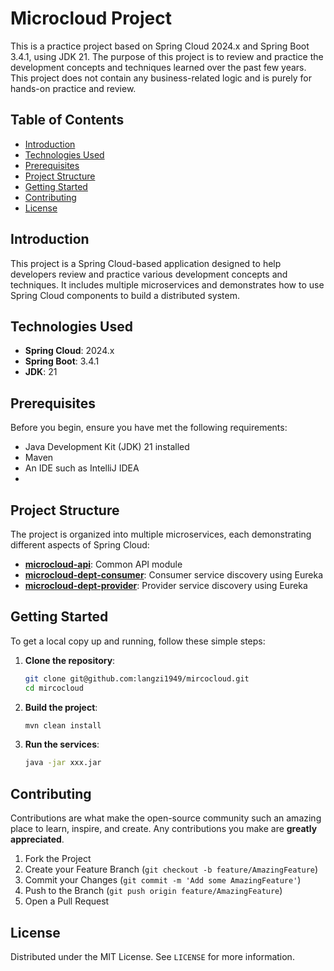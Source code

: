 # Microcloud Project

This is a practice project based on Spring Cloud 2024.x and Spring Boot 3.4.1, using JDK 21. The purpose of this project is to review and practice the development concepts and techniques learned over the past few years. 
This project does not contain any business-related logic and is purely for hands-on practice and review.

## Table of Contents

- [Introduction](#introduction)
- [Technologies Used](#technologies-used)
- [Prerequisites](#prerequisites)
- [Project Structure](#project-structure)
- [Getting Started](#getting-started)
- [Contributing](#contributing)
- [License](#license)

## Introduction

This project is a Spring Cloud-based application designed to help developers review and practice various development concepts and techniques. It includes multiple microservices and demonstrates how to use Spring Cloud components to build a distributed system.

## Technologies Used

- **Spring Cloud**: 2024.x
- **Spring Boot**: 3.4.1
- **JDK**: 21

## Prerequisites

Before you begin, ensure you have met the following requirements:

- Java Development Kit (JDK) 21 installed
- Maven
- An IDE such as IntelliJ IDEA
- 
## Project Structure

The project is organized into multiple microservices, each demonstrating different aspects of Spring Cloud:

- **[microcloud-api](microcloud-api)**: Common API module
- **[microcloud-dept-consumer](microcloud-dept-consumer)**: Consumer service discovery using Eureka
- **[microcloud-dept-provider](microcloud-dept-provider)**: Provider service discovery using Eureka

## Getting Started

To get a local copy up and running, follow these simple steps:

1. **Clone the repository**:
    ```sh
    git clone git@github.com:langzi1949/mircocloud.git
    cd mircocloud
    ```

2. **Build the project**:
    ```sh
    mvn clean install
    ```

3. **Run the services**:
    ```sh
    java -jar xxx.jar
    ```

## Contributing

Contributions are what make the open-source community such an amazing place to learn, inspire, and create. Any contributions you make are **greatly appreciated**.

1. Fork the Project
2. Create your Feature Branch (`git checkout -b feature/AmazingFeature`)
3. Commit your Changes (`git commit -m 'Add some AmazingFeature'`)
4. Push to the Branch (`git push origin feature/AmazingFeature`)
5. Open a Pull Request

## License

Distributed under the MIT License. See `LICENSE` for more information.
